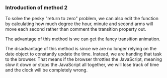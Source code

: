 ### Introduction of method 2

To solve the pesky "return to zero" problem, we can also edit the function by calculating how much degree the hour, minute and second arms will move each second rather than comment the transition property out. 

The advantage of this method is we can get the fancy transition animation.

The disadvantage of this method is since we are no longer relying on the date object to constantly update the time. Instead, we are handing that task to the browser. That means if the browser throttles the JavaScript, meaning slow it down or stops the JavaScript all together, we will lose track of time and the clock will be completely wrong.
